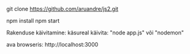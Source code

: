 git clone https://github.com/aruandre/js2.git

npm install
npm start

Rakenduse käivitamine:
käsureal käivita: "node app.js" või "nodemon"

ava browseris: http://localhost:3000
